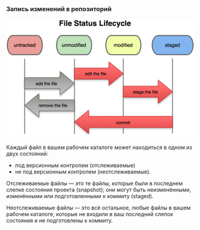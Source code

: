   ### Запись изменений в репозиторий
  
  ![file_status_lifecycle](pic/file_status_lifecycle.png)
  
Каждый файл в вашем рабочем каталоге может находиться в одном из двух состояний: 
- под версионным контролем (отслеживаемые) 
- не под версионным контролем (неотслеживаемые). 

Отслеживаемые файлы — это те файлы, которые были в последнем слепке состояния проекта (snapshot); они могут быть неизменёнными, изменёнными или подготовленными к коммиту (staged). 

Неотслеживаемые файлы — это всё остальное, любые файлы в вашем рабочем каталоге, которые не входили в ваш последний слепок состояния и не подготовлены к коммиту. 
